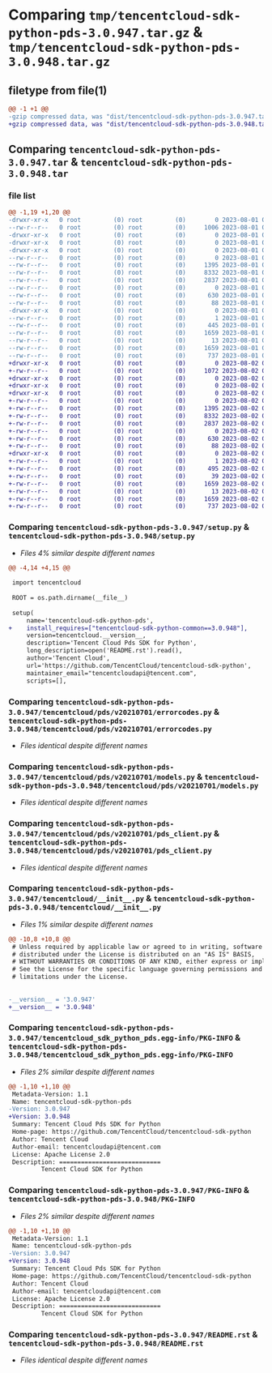 # Comparing `tmp/tencentcloud-sdk-python-pds-3.0.947.tar.gz` & `tmp/tencentcloud-sdk-python-pds-3.0.948.tar.gz`

## filetype from file(1)

```diff
@@ -1 +1 @@
-gzip compressed data, was "dist/tencentcloud-sdk-python-pds-3.0.947.tar", last modified: Tue Aug  1 00:53:32 2023, max compression
+gzip compressed data, was "dist/tencentcloud-sdk-python-pds-3.0.948.tar", last modified: Wed Aug  2 00:35:09 2023, max compression
```

## Comparing `tencentcloud-sdk-python-pds-3.0.947.tar` & `tencentcloud-sdk-python-pds-3.0.948.tar`

### file list

```diff
@@ -1,19 +1,20 @@
-drwxr-xr-x   0 root         (0) root         (0)        0 2023-08-01 00:53:32.000000 tencentcloud-sdk-python-pds-3.0.947/
--rw-r--r--   0 root         (0) root         (0)     1006 2023-08-01 00:53:32.000000 tencentcloud-sdk-python-pds-3.0.947/setup.py
-drwxr-xr-x   0 root         (0) root         (0)        0 2023-08-01 00:53:32.000000 tencentcloud-sdk-python-pds-3.0.947/tencentcloud/
-drwxr-xr-x   0 root         (0) root         (0)        0 2023-08-01 00:53:32.000000 tencentcloud-sdk-python-pds-3.0.947/tencentcloud/pds/
-drwxr-xr-x   0 root         (0) root         (0)        0 2023-08-01 00:53:32.000000 tencentcloud-sdk-python-pds-3.0.947/tencentcloud/pds/v20210701/
--rw-r--r--   0 root         (0) root         (0)        0 2023-08-01 00:53:32.000000 tencentcloud-sdk-python-pds-3.0.947/tencentcloud/pds/v20210701/__init__.py
--rw-r--r--   0 root         (0) root         (0)     1395 2023-08-01 00:53:32.000000 tencentcloud-sdk-python-pds-3.0.947/tencentcloud/pds/v20210701/errorcodes.py
--rw-r--r--   0 root         (0) root         (0)     8332 2023-08-01 00:53:32.000000 tencentcloud-sdk-python-pds-3.0.947/tencentcloud/pds/v20210701/models.py
--rw-r--r--   0 root         (0) root         (0)     2837 2023-08-01 00:53:32.000000 tencentcloud-sdk-python-pds-3.0.947/tencentcloud/pds/v20210701/pds_client.py
--rw-r--r--   0 root         (0) root         (0)        0 2023-08-01 00:53:32.000000 tencentcloud-sdk-python-pds-3.0.947/tencentcloud/pds/__init__.py
--rw-r--r--   0 root         (0) root         (0)      630 2023-08-01 00:53:32.000000 tencentcloud-sdk-python-pds-3.0.947/tencentcloud/__init__.py
--rw-r--r--   0 root         (0) root         (0)       88 2023-08-01 00:53:32.000000 tencentcloud-sdk-python-pds-3.0.947/setup.cfg
-drwxr-xr-x   0 root         (0) root         (0)        0 2023-08-01 00:53:32.000000 tencentcloud-sdk-python-pds-3.0.947/tencentcloud_sdk_python_pds.egg-info/
--rw-r--r--   0 root         (0) root         (0)        1 2023-08-01 00:53:32.000000 tencentcloud-sdk-python-pds-3.0.947/tencentcloud_sdk_python_pds.egg-info/dependency_links.txt
--rw-r--r--   0 root         (0) root         (0)      445 2023-08-01 00:53:32.000000 tencentcloud-sdk-python-pds-3.0.947/tencentcloud_sdk_python_pds.egg-info/SOURCES.txt
--rw-r--r--   0 root         (0) root         (0)     1659 2023-08-01 00:53:32.000000 tencentcloud-sdk-python-pds-3.0.947/tencentcloud_sdk_python_pds.egg-info/PKG-INFO
--rw-r--r--   0 root         (0) root         (0)       13 2023-08-01 00:53:32.000000 tencentcloud-sdk-python-pds-3.0.947/tencentcloud_sdk_python_pds.egg-info/top_level.txt
--rw-r--r--   0 root         (0) root         (0)     1659 2023-08-01 00:53:32.000000 tencentcloud-sdk-python-pds-3.0.947/PKG-INFO
--rw-r--r--   0 root         (0) root         (0)      737 2023-08-01 00:53:32.000000 tencentcloud-sdk-python-pds-3.0.947/README.rst
+drwxr-xr-x   0 root         (0) root         (0)        0 2023-08-02 00:35:09.000000 tencentcloud-sdk-python-pds-3.0.948/
+-rw-r--r--   0 root         (0) root         (0)     1072 2023-08-02 00:35:09.000000 tencentcloud-sdk-python-pds-3.0.948/setup.py
+drwxr-xr-x   0 root         (0) root         (0)        0 2023-08-02 00:35:09.000000 tencentcloud-sdk-python-pds-3.0.948/tencentcloud/
+drwxr-xr-x   0 root         (0) root         (0)        0 2023-08-02 00:35:09.000000 tencentcloud-sdk-python-pds-3.0.948/tencentcloud/pds/
+drwxr-xr-x   0 root         (0) root         (0)        0 2023-08-02 00:35:09.000000 tencentcloud-sdk-python-pds-3.0.948/tencentcloud/pds/v20210701/
+-rw-r--r--   0 root         (0) root         (0)        0 2023-08-02 00:35:09.000000 tencentcloud-sdk-python-pds-3.0.948/tencentcloud/pds/v20210701/__init__.py
+-rw-r--r--   0 root         (0) root         (0)     1395 2023-08-02 00:35:09.000000 tencentcloud-sdk-python-pds-3.0.948/tencentcloud/pds/v20210701/errorcodes.py
+-rw-r--r--   0 root         (0) root         (0)     8332 2023-08-02 00:35:09.000000 tencentcloud-sdk-python-pds-3.0.948/tencentcloud/pds/v20210701/models.py
+-rw-r--r--   0 root         (0) root         (0)     2837 2023-08-02 00:35:09.000000 tencentcloud-sdk-python-pds-3.0.948/tencentcloud/pds/v20210701/pds_client.py
+-rw-r--r--   0 root         (0) root         (0)        0 2023-08-02 00:35:09.000000 tencentcloud-sdk-python-pds-3.0.948/tencentcloud/pds/__init__.py
+-rw-r--r--   0 root         (0) root         (0)      630 2023-08-02 00:35:09.000000 tencentcloud-sdk-python-pds-3.0.948/tencentcloud/__init__.py
+-rw-r--r--   0 root         (0) root         (0)       88 2023-08-02 00:35:09.000000 tencentcloud-sdk-python-pds-3.0.948/setup.cfg
+drwxr-xr-x   0 root         (0) root         (0)        0 2023-08-02 00:35:09.000000 tencentcloud-sdk-python-pds-3.0.948/tencentcloud_sdk_python_pds.egg-info/
+-rw-r--r--   0 root         (0) root         (0)        1 2023-08-02 00:35:09.000000 tencentcloud-sdk-python-pds-3.0.948/tencentcloud_sdk_python_pds.egg-info/dependency_links.txt
+-rw-r--r--   0 root         (0) root         (0)      495 2023-08-02 00:35:09.000000 tencentcloud-sdk-python-pds-3.0.948/tencentcloud_sdk_python_pds.egg-info/SOURCES.txt
+-rw-r--r--   0 root         (0) root         (0)       39 2023-08-02 00:35:09.000000 tencentcloud-sdk-python-pds-3.0.948/tencentcloud_sdk_python_pds.egg-info/requires.txt
+-rw-r--r--   0 root         (0) root         (0)     1659 2023-08-02 00:35:09.000000 tencentcloud-sdk-python-pds-3.0.948/tencentcloud_sdk_python_pds.egg-info/PKG-INFO
+-rw-r--r--   0 root         (0) root         (0)       13 2023-08-02 00:35:09.000000 tencentcloud-sdk-python-pds-3.0.948/tencentcloud_sdk_python_pds.egg-info/top_level.txt
+-rw-r--r--   0 root         (0) root         (0)     1659 2023-08-02 00:35:09.000000 tencentcloud-sdk-python-pds-3.0.948/PKG-INFO
+-rw-r--r--   0 root         (0) root         (0)      737 2023-08-02 00:35:09.000000 tencentcloud-sdk-python-pds-3.0.948/README.rst
```

### Comparing `tencentcloud-sdk-python-pds-3.0.947/setup.py` & `tencentcloud-sdk-python-pds-3.0.948/setup.py`

 * *Files 4% similar despite different names*

```diff
@@ -4,14 +4,15 @@
 
 import tencentcloud
 
 ROOT = os.path.dirname(__file__)
 
 setup(
     name='tencentcloud-sdk-python-pds',
+    install_requires=["tencentcloud-sdk-python-common==3.0.948"],
     version=tencentcloud.__version__,
     description='Tencent Cloud Pds SDK for Python',
     long_description=open('README.rst').read(),
     author='Tencent Cloud',
     url='https://github.com/TencentCloud/tencentcloud-sdk-python',
     maintainer_email="tencentcloudapi@tencent.com",
     scripts=[],
```

### Comparing `tencentcloud-sdk-python-pds-3.0.947/tencentcloud/pds/v20210701/errorcodes.py` & `tencentcloud-sdk-python-pds-3.0.948/tencentcloud/pds/v20210701/errorcodes.py`

 * *Files identical despite different names*

### Comparing `tencentcloud-sdk-python-pds-3.0.947/tencentcloud/pds/v20210701/models.py` & `tencentcloud-sdk-python-pds-3.0.948/tencentcloud/pds/v20210701/models.py`

 * *Files identical despite different names*

### Comparing `tencentcloud-sdk-python-pds-3.0.947/tencentcloud/pds/v20210701/pds_client.py` & `tencentcloud-sdk-python-pds-3.0.948/tencentcloud/pds/v20210701/pds_client.py`

 * *Files identical despite different names*

### Comparing `tencentcloud-sdk-python-pds-3.0.947/tencentcloud/__init__.py` & `tencentcloud-sdk-python-pds-3.0.948/tencentcloud/__init__.py`

 * *Files 1% similar despite different names*

```diff
@@ -10,8 +10,8 @@
 # Unless required by applicable law or agreed to in writing, software
 # distributed under the License is distributed on an "AS IS" BASIS,
 # WITHOUT WARRANTIES OR CONDITIONS OF ANY KIND, either express or implied.
 # See the License for the specific language governing permissions and
 # limitations under the License.
 
 
-__version__ = '3.0.947'
+__version__ = '3.0.948'
```

### Comparing `tencentcloud-sdk-python-pds-3.0.947/tencentcloud_sdk_python_pds.egg-info/PKG-INFO` & `tencentcloud-sdk-python-pds-3.0.948/tencentcloud_sdk_python_pds.egg-info/PKG-INFO`

 * *Files 2% similar despite different names*

```diff
@@ -1,10 +1,10 @@
 Metadata-Version: 1.1
 Name: tencentcloud-sdk-python-pds
-Version: 3.0.947
+Version: 3.0.948
 Summary: Tencent Cloud Pds SDK for Python
 Home-page: https://github.com/TencentCloud/tencentcloud-sdk-python
 Author: Tencent Cloud
 Author-email: tencentcloudapi@tencent.com
 License: Apache License 2.0
 Description: ============================
         Tencent Cloud SDK for Python
```

### Comparing `tencentcloud-sdk-python-pds-3.0.947/PKG-INFO` & `tencentcloud-sdk-python-pds-3.0.948/PKG-INFO`

 * *Files 2% similar despite different names*

```diff
@@ -1,10 +1,10 @@
 Metadata-Version: 1.1
 Name: tencentcloud-sdk-python-pds
-Version: 3.0.947
+Version: 3.0.948
 Summary: Tencent Cloud Pds SDK for Python
 Home-page: https://github.com/TencentCloud/tencentcloud-sdk-python
 Author: Tencent Cloud
 Author-email: tencentcloudapi@tencent.com
 License: Apache License 2.0
 Description: ============================
         Tencent Cloud SDK for Python
```

### Comparing `tencentcloud-sdk-python-pds-3.0.947/README.rst` & `tencentcloud-sdk-python-pds-3.0.948/README.rst`

 * *Files identical despite different names*

